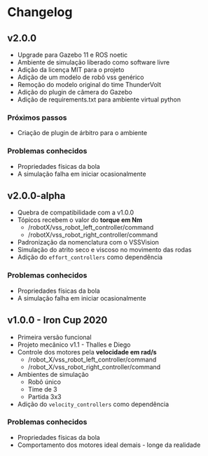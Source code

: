 # Changelog

## v2.0.0

- Upgrade para Gazebo 11 e ROS noetic
- Ambiente de simulação liberado como software livre
- Adição da licença MIT para o projeto
- Adição de um modelo de robô vss genérico
- Remoção do modelo original do time ThunderVolt
- Adição do plugin de câmera do Gazebo
- Adição de requirements.txt para ambiente virtual python

### Próximos passos

- Criação de plugin de árbitro para o ambiente

### Problemas conhecidos

- Propriedades físicas da bola
- A simulação falha em iniciar ocasionalmente

## v2.0.0-alpha

- Quebra de compatibilidade com a v1.0.0
- Tópicos recebem o valor do **torque em Nm**
  - /robotX/vss_robot_left_controller/command
  - /robotX/vss_robot_right_controller/command
- Padronização da nomenclatura com o VSSVision
- Simulação do atrito seco e viscoso no movimento das rodas
- Adição do ```effort_controllers``` como dependência

### Problemas conhecidos

- Propriedades físicas da bola
- A simulação falha em iniciar ocasionalmente

## v1.0.0 - Iron Cup 2020

- Primeira versão funcional
- Projeto mecânico v1.1 - Thalles e Diego
- Controle dos motores pela **velocidade em rad/s**
  - /robot_X/vss_robot_left_controller/command
  - /robot_X/vss_robot_right_controller/command
- Ambientes de simulação
  - Robô único
  - Time de 3
  - Partida 3x3
- Adição do ```velocity_controllers``` como dependência

### Problemas conhecidos

- Propriedades físicas da bola
- Comportamento dos motores ideal demais - longe da realidade
